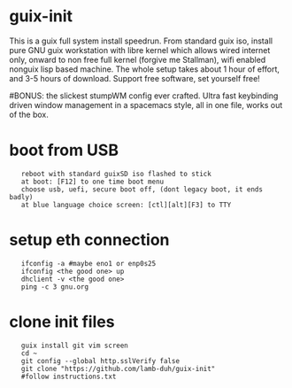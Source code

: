 # guix-init
This is a guix full system install speedrun. From standard guix iso, install pure GNU guix workstation with libre kernel which allows wired internet only, onward to non free full kernel (forgive me Stallman), wifi enabled nonguix lisp based machine. The whole setup takes about 1 hour of effort, and 3-5 hours of download. Support free software, set yourself free!

#BONUS: the slickest stumpWM config ever crafted. Ultra fast keybinding driven window management in a spacemacs style, all in one file, works out of the box.

# boot from USB
       reboot with standard guixSD iso flashed to stick
       at boot: [F12] to one time boot menu
       choose usb, uefi, secure boot off, (dont legacy boot, it ends badly)
       at blue language choice screen: [ctl][alt][F3] to TTY

# setup eth connection
       ifconfig -a #maybe eno1 or enp0s25
       ifconfig <the good one> up
       dhclient -v <the good one>
       ping -c 3 gnu.org

# clone init files
       guix install git vim screen
       cd ~
       git config --global http.sslVerify false
       git clone "https://github.com/lamb-duh/guix-init"
       #follow instructions.txt
